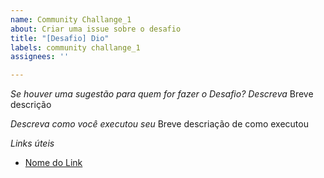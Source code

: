 ```yaml
---
name: Community Challange_1
about: Criar uma issue sobre o desafio
title: "[Desafio] Dio"
labels: community challange_1
assignees: ''

---
```


*Se houver uma sugestão para quem for fazer o Desafio? Descreva*
Breve descrição

*Descreva como você executou seu*
Breve descriação de como executou

*Links úteis*
- [Nome do Link](URL)

